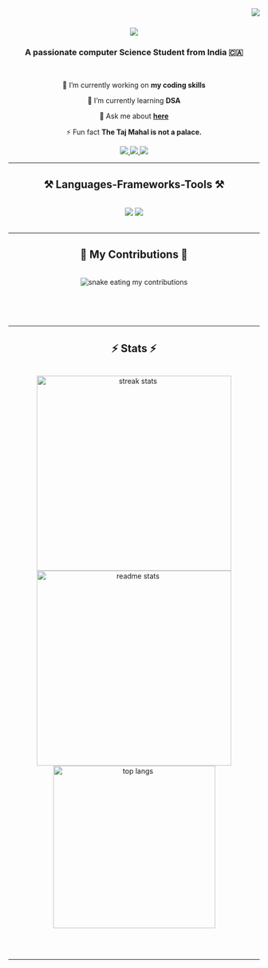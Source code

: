 <img align="right" src="https://visitor-badge.laobi.icu/badge?page_id=mynkpandey.mynkpandey" />

<h1 align="center">
    <img src="https://readme-typing-svg.herokuapp.com/?font=Righteous&size=35&center=true&vCenter=true&width=500&height=70&duration=4000&lines=Hi+There!+👋;+I'm+Mayank+Pandey!;" />
</h1>

<h3 align="center">A passionate computer Science Student from India 🇨🇦</h3>

<br/>

<div align="center">
 
 🔭 I’m currently working on **my coding skills**
 
 🌱 I’m currently learning **DSA**

💬 Ask me about **[here](https://github.com/mynkpandey/mynkpandey/issues)**

⚡ Fun fact **The Taj Mahal is not a palace.**

 </div>
 
<div align="center"> 
  <a href="mailto:mayankpandey8534@gmail.com">
    <img src="https://img.shields.io/badge/Gmail-333333?style=for-the-badge&logo=gmail&logoColor=red" />
  </a>
  <a href="https://linkedin.com/in/mayank-pandey-112756243" target="_blank">
    <img src="https://img.shields.io/badge/LinkedIn-0077B5?style=for-the-badge&logo=linkedin&logoColor=white" target="_blank" />
  </a>
  <a href="https://mynkpandey.github.io" target="_blank">
     <img src="https://img.shields.io/badge/Portfolio-FF5722?style=for-the-badge&logo=todoist&logoColor=white" target="_blank" /> <!-- sqlite, safari, google-chrome are other good icon options -->
  </a>
</div>

 <hr/>
 
<h2 align="center">⚒️ Languages-Frameworks-Tools ⚒️</h2>
<br/>
<div align="center">
    <img src="https://skillicons.dev/icons?i=html,css,vscode,github" />
    <img src="https://skillicons.dev/icons?i=python,c,c++,mysql" /><br>
</div>

<br/>
<hr/>

<div align="center">
  <h2>🐍 My Contributions 🐍</h2>
  <br>
  <img alt="snake eating my contributions" src="https://raw.githubusercontent.com/mynkpandey/mynkpandey/output/github-contribution-grid-snake.svg" />
  
  <br/><br/><br/>
</div>

<hr/>

<h2 align="center">⚡ Stats ⚡</h2>
<br>
<div align=center>
  <img width=390 src="https://github-readme-streak-stats-mynkpandey.vercel.app/?user=mynkpandey&count_private=true&theme=react&border_radius=10" alt="streak stats"/>
  <img width=390 src="https://github-readme-stats-mynkpandey.vercel.app/api?username=mynkpandey&count_private=true&show_icons=true&theme=react&rank_icon=github&border_radius=10" alt="readme stats" />
  <br/>
  <img width=325 align="center" src="https://github-readme-stats-mynkpandey.vercel.app/api/top-langs/?username=mynkpandey&hide=HTML&langs_count=8&layout=compact&theme=react&border_radius=10&size_weight=0.5&count_weight=0.5&exclude_repo=github-readme-stats" alt="top langs" />
</div>

<br/><br/>

<hr/>

<br/>
